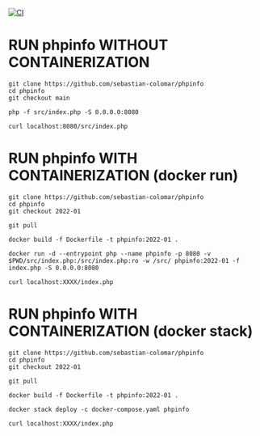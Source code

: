 [![CI](https://github.com/sebastian-colomar/phpinfo/actions/workflows/ci.yaml/badge.svg?branch=2022-01)](https://github.com/sebastian-colomar/phpinfo/actions/workflows/ci.yaml)

# RUN phpinfo WITHOUT CONTAINERIZATION

```
git clone https://github.com/sebastian-colomar/phpinfo
cd phpinfo
git checkout main
```
```
php -f src/index.php -S 0.0.0.0:8080
```
```
curl localhost:8080/src/index.php
```

# RUN phpinfo WITH CONTAINERIZATION (docker run)

```
git clone https://github.com/sebastian-colomar/phpinfo
cd phpinfo
git checkout 2022-01
```
```
git pull
```
```
docker build -f Dockerfile -t phpinfo:2022-01 .
```
```
docker run -d --entrypoint php --name phpinfo -p 8080 -v $PWD/src/index.php:/src/index.php:ro -w /src/ phpinfo:2022-01 -f index.php -S 0.0.0.0:8080
```
```
curl localhost:XXXX/index.php
```

# RUN phpinfo WITH CONTAINERIZATION (docker stack)

```
git clone https://github.com/sebastian-colomar/phpinfo
cd phpinfo
git checkout 2022-01
```
```
git pull
```
```
docker build -f Dockerfile -t phpinfo:2022-01 .
```
```
docker stack deploy -c docker-compose.yaml phpinfo
```
```
curl localhost:XXXX/index.php
```

